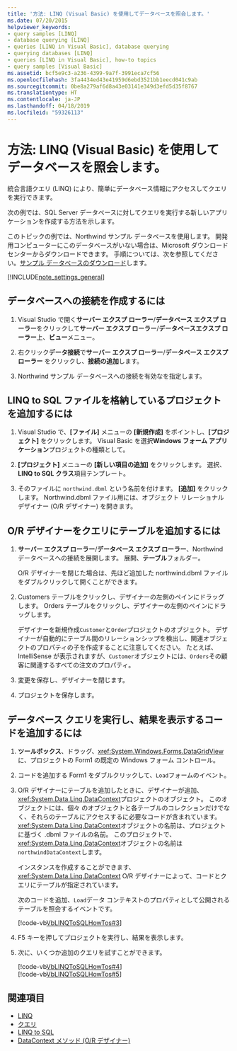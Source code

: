 ```yaml
---
title: '方法: LINQ (Visual Basic) を使用してデータベースを照会します。'
ms.date: 07/20/2015
helpviewer_keywords:
- query samples [LINQ]
- database querying [LINQ]
- queries [LINQ in Visual Basic], database querying
- querying databases [LINQ]
- queries [LINQ in Visual Basic], how-to topics
- query samples [Visual Basic]
ms.assetid: bcf5e9c3-a236-4399-9a7f-3991eca7cf56
ms.openlocfilehash: 3fa4434ed43e41959d6ebd3521bb1eecd041c9ab
ms.sourcegitcommit: 0be8a279af6d8a43e03141e349d3efd5d35f8767
ms.translationtype: HT
ms.contentlocale: ja-JP
ms.lasthandoff: 04/18/2019
ms.locfileid: "59326113"
---
```

# <a name="how-to-query-a-database-by-using-linq-visual-basic"></a>方法: LINQ (Visual Basic) を使用してデータベースを照会します。
統合言語クエリ (LINQ) により、簡単にデータベース情報にアクセスしてクエリを実行できます。  
  
 次の例では、SQL Server データベースに対してクエリを実行する新しいアプリケーションを作成する方法を示します。  
  
 このトピックの例では、Northwind サンプル データベースを使用します。 開発用コンピューターにこのデータベースがいない場合は、Microsoft ダウンロード センターからダウンロードできます。 手順については、次を参照してください。[サンプル データベースのダウンロード](../../../../framework/data/adonet/sql/linq/downloading-sample-databases.md)します。  
  
[!INCLUDE[note_settings_general](~/includes/note-settings-general-md.md)]  
  
## <a name="to-create-a-connection-to-a-database"></a>データベースへの接続を作成するには  
  
1. Visual Studio で開く**サーバー エクスプ ローラー**/**データベース エクスプ ローラー**をクリックして**サーバー エクスプ ローラー**/**データベースエクスプ ローラー**上、**ビュー**メニュー。  
  
2. 右クリック**データ接続**で**サーバー エクスプ ローラー**/**データベース エクスプ ローラー**  をクリックし、**接続の追加**します。  
  
3. Northwind サンプル データベースへの接続を有効なを指定します。  
  
## <a name="to-add-a-project-that-contains-a-linq-to-sql-file"></a>LINQ to SQL ファイルを格納しているプロジェクトを追加するには  
  
1. Visual Studio で、**[ファイル]** メニューの **[新規作成]** をポイントし、**[プロジェクト]** をクリックします。 Visual Basic を選択**Windows フォーム アプリケーション**プロジェクトの種類として。  
  
2. **[プロジェクト]** メニューの **[新しい項目の追加]** をクリックします。 選択、 **LINQ to SQL クラス**項目テンプレート。  
  
3. そのファイルに `northwind.dbml` という名前を付けます。 **[追加]** をクリックします。 Northwind.dbml ファイル用には、オブジェクト リレーショナル デザイナー (O/R デザイナー) を開きます。  
  
## <a name="to-add-tables-to-query-to-the-or-designer"></a>O/R デザイナーをクエリにテーブルを追加するには  
  
1. **サーバー エクスプ ローラー**/**データベース エクスプ ローラー**、Northwind データベースへの接続を展開します。 展開、**テーブル**フォルダー。  
  
     O/R デザイナーを閉じた場合は、先ほど追加した northwind.dbml ファイルをダブルクリックして開くことができます。  
  
2. Customers テーブルをクリックし、デザイナーの左側のペインにドラッグします。 Orders テーブルをクリックし、デザイナーの左側のペインにドラッグします。  
  
     デザイナーを新規作成`Customer`と`Order`プロジェクトのオブジェクト。 デザイナーが自動的にテーブル間のリレーションシップを検出し、関連オブジェクトのプロパティの子を作成することに注意してください。 たとえば、IntelliSense が表示されますが、`Customer`オブジェクトには、`Orders`その顧客に関連するすべての注文のプロパティ。  
  
3. 変更を保存し、デザイナーを閉じます。  
  
4. プロジェクトを保存します。  
  
## <a name="to-add-code-to-query-the-database-and-display-the-results"></a>データベース クエリを実行し、結果を表示するコードを追加するには  
  
1. **ツールボックス**、ドラッグ、<xref:System.Windows.Forms.DataGridView>に、プロジェクトの Form1 の既定の Windows フォーム コントロール。  
  
2. コードを追加する Form1 をダブルクリックして、`Load`フォームのイベント。  
  
3. O/R デザイナーにテーブルを追加したときに、デザイナーが追加、<xref:System.Data.Linq.DataContext>プロジェクトのオブジェクト。 このオブジェクトには、個々 のオブジェクトと各テーブルのコレクションだけでなく、それらのテーブルにアクセスするに必要なコードが含まれています。 <xref:System.Data.Linq.DataContext>オブジェクトの名前は、プロジェクトに基づく .dbml ファイルの名前。 このプロジェクトで、<xref:System.Data.Linq.DataContext>オブジェクトの名前は`northwindDataContext`します。  
  
     インスタンスを作成することができます、 <xref:System.Data.Linq.DataContext> O/R デザイナーによって、コードとクエリにテーブルが指定されています。  
  
     次のコードを追加、`Load`データ コンテキストのプロパティとして公開されるテーブルを照会するイベントです。  
  
     [!code-vb[VbLINQToSQLHowTos#3](~/samples/snippets/visualbasic/VS_Snippets_VBCSharp/VbLINQtoSQLHowTos/VB/Form2.vb#3)]  
  
4. F5 キーを押してプロジェクトを実行し、結果を表示します。  
  
5. 次に、いくつか追加のクエリを試すことができます。  
  
     [!code-vb[VbLINQToSQLHowTos#4](~/samples/snippets/visualbasic/VS_Snippets_VBCSharp/VbLINQtoSQLHowTos/VB/Form2.vb#4)]  
    [!code-vb[VbLINQToSQLHowTos#5](~/samples/snippets/visualbasic/VS_Snippets_VBCSharp/VbLINQtoSQLHowTos/VB/Form2.vb#5)]  
  
## <a name="see-also"></a>関連項目

- [LINQ](../../../../visual-basic/programming-guide/language-features/linq/index.md)
- [クエリ](../../../../visual-basic/language-reference/queries/index.md)
- [LINQ to SQL](../../../../framework/data/adonet/sql/linq/index.md)
- [DataContext メソッド (O/R デザイナー)](/visualstudio/data-tools/datacontext-methods-o-r-designer)
